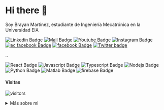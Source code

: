 # Hi there 👋
Soy Brayan Martinez, estudiante de Ingeniería Mecatrónica en la Universidad EIA

[![Linkedin Badge](https://img.shields.io/badge/-Brayan_Martínez-0e76a8?style=flat&labelColor=0e76a8&logo=linkedin&logoColor=white)](https://www.linkedin.com/in/brayan-steven/) [![Mail Badge](https://img.shields.io/badge/-Brayan_Martinez-c0392b?style=flat&labelColor=c0392b&logo=Mail.Ru&logoColor=white)](mailto:bmartinez.red@gmail.com) [![Youtube Badge](https://img.shields.io/badge/-Brayan_Martinez-e74c3c?style=flat&labelColor=e74c3c&logo=youtube&logoColor=white)](https://youtube.com/MrCabrac) [![Instagram Badge](https://img.shields.io/badge/-@bssmartinez-e84393?style=flat&labelColor=e84393&logo=instagram&logoColor=white)](https://instagram.com/bssmartinez) [![ec facebook Badge](https://img.shields.io/badge/-Electrónica_Casera-blue?style=flat&labelColor=blue&logo=facebook&logoColor=white)](https://www.facebook.com/groups/electronica.casera) [![facebook Badge](https://img.shields.io/badge/-Brayan_Martinez-blue?style=flat&labelColor=blue&logo=facebook&logoColor=white)](https://www.facebook.com/brayan.brayam) [![Twitter badge](https://img.shields.io/badge/-@bssmartinez-1ca0f1?style=flat&labelColor=1ca0f1&logo=twitter&logoColor=white&link=https://twitter.com/bssmartinez)](https://twitter.com/bssmartinez)

..

![React Badge](https://img.shields.io/badge/-Angular-dd1b16?style=for-the-badge&labelColor=white&logo=angular&logoColor=dd1b16) ![Javascript Badge](https://img.shields.io/badge/-Javascript-F0DB4F?style=for-the-badge&labelColor=black&logo=javascript&logoColor=F0DB4F) ![Typescript Badge](https://img.shields.io/badge/-Typescript-007acc?style=for-the-badge&labelColor=black&logo=typescript&logoColor=007acc) ![Nodejs Badge](https://img.shields.io/badge/-Nodejs-3C873A?style=for-the-badge&labelColor=black&logo=node.js&logoColor=3C873A) ![Python Badge](https://img.shields.io/badge/-Python-2462f0?style=for-the-badge&labelColor=black&logo=python&logoColor=f9b233) ![Matlab Badge](https://img.shields.io/badge/-Matlab-e16737?style=for-the-badge&labelColor=black&logo=circle&logoColor=f9b233) ![firebase Badge](https://img.shields.io/badge/-Firebase-FFCA28?style=for-the-badge&labelColor=black&logo=firebase&logoColor=FFA000)

#### Visitas

![visitors](https://visitor-badge.glitch.me/badge?page_id=MrCabrac)
<details>
<summary>Más sobre mi</summary>

[![Anurag's GitHub stats](https://github-readme-stats.vercel.app/api?username=MrCabrac&hide=prs&theme=tokyonight)](https://github.com/anuraghazra/github-readme-stats)

#### Estadísticas de Código
<!--START_SECTION:waka-->

```text
TypeScript   2 hrs 19 mins   █████████████████████▓░░░   86.61 %
HTML         18 mins         ███░░░░░░░░░░░░░░░░░░░░░░   11.59 %
SCSS         1 min           ▒░░░░░░░░░░░░░░░░░░░░░░░░   01.20 %
Other        0 secs          ░░░░░░░░░░░░░░░░░░░░░░░░░   00.60 %
```

<!--END_SECTION:waka-->

</details>

